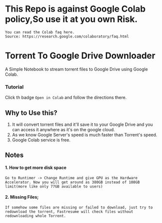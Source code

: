 # This Repo is against Google Colab policy,So use it at you own Risk.
    You can read the Colab faq here.
    Source: https://research.google.com/colaboratory/faq.html

# Torrent To Google Drive Downloader

A Simple Notebook to stream torrent files to Google Drive using Google Colab.

### Tutorial

Click th badge `Open in Colab` and follow the directions there.

## Why to Use this?

1. It will convert torrent files and it'll save it to your Google Drive and you can access it anywhere as it's on the google cloud.
2. As we know Google Server's speed is much faster than Torrent's speed.
3. Google Colab service is free.

## Notes

#### 1. How to get more disk space
    Go to Runtimer -> Change Runtime and give GPU as the Hardware Accelerator. Now you will get around as 380GB instead of 108GB limit(more like only 77GB available to users)

#### 2. Missing Files;
    If somehow some files are missing or failed to download, just try to redownload the torrent, Fastresume will check files without redownloading whole Torrent.
